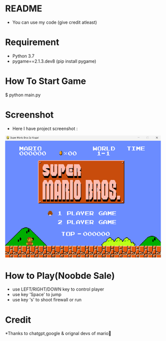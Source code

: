 # README
* You can use my code (give credit atleast)

# Requirement
* Python 3.7
* pygame==2.1.3.dev8
(pip install pygame)

# How To Start Game
$ python main.py

# Screenshot
* Here I have project screenshot :

![screenshot](ss.png)

# How to Play(Noobde Sale)

* use LEFT/RIGHT/DOWN key to control player
* use key 'Space' to jump
* use key 's' to shoot firewall or run

# Credit 

*Thanks to chatgpt,google & orignal devs of mario🤣